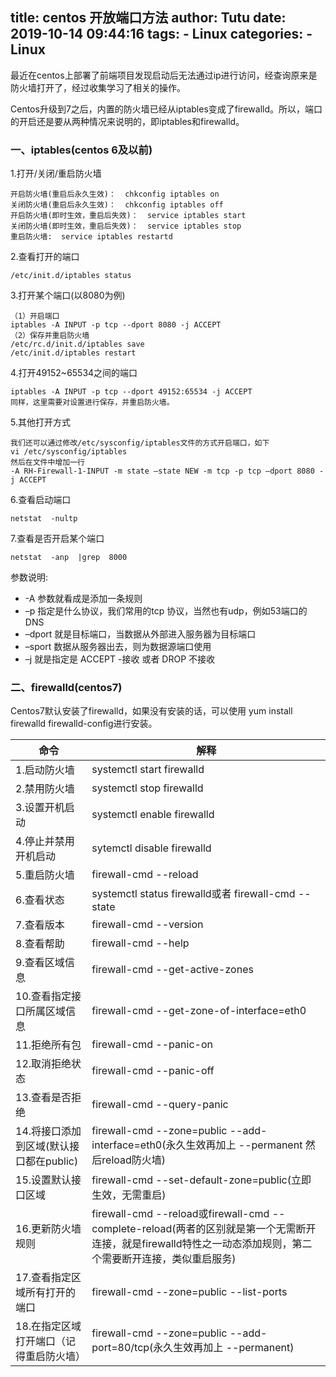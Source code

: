 title: centos 开放端口方法
author: Tutu
date: 2019-10-14 09:44:16
tags:
    - Linux
categories:
    - Linux
---
最近在centos上部署了前端项目发现启动后无法通过ip进行访问，经查询原来是防火墙打开了，经过收集学习了相关的操作。

Centos升级到7之后，内置的防火墙已经从iptables变成了firewalld。所以，端口的开启还是要从两种情况来说明的，即iptables和firewalld。

### 一、iptables(centos 6及以前)
1.打开/关闭/重启防火墙

    开启防火墙(重启后永久生效)：  chkconfig iptables on
    关闭防火墙(重启后永久生效)：  chkconfig iptables off
    开启防火墙(即时生效，重启后失效)：  service iptables start
    关闭防火墙(即时生效，重启后失效)：  service iptables stop
    重启防火墙:  service iptables restartd

2.查看打开的端口

    /etc/init.d/iptables status

3.打开某个端口(以8080为例)

    （1）开启端口
    iptables -A INPUT -p tcp --dport 8080 -j ACCEPT
    （2）保存并重启防火墙
    /etc/rc.d/init.d/iptables save
    /etc/init.d/iptables restart

4.打开49152~65534之间的端口

    iptables -A INPUT -p tcp --dport 49152:65534 -j ACCEPT
    同样，这里需要对设置进行保存，并重启防火墙。

5.其他打开方式

    我们还可以通过修改/etc/sysconfig/iptables文件的方式开启端口，如下
    vi /etc/sysconfig/iptables
    然后在文件中增加一行
    -A RH-Firewall-1-INPUT -m state –state NEW -m tcp -p tcp –dport 8080 -j ACCEPT

6.查看启动端口

    netstat  -nultp

7.查看是否开启某个端口

    netstat  -anp  |grep  8000

参数说明:

- -A 参数就看成是添加一条规则
- –p 指定是什么协议，我们常用的tcp 协议，当然也有udp，例如53端口的DNS
- –dport 就是目标端口，当数据从外部进入服务器为目标端口
- –sport 数据从服务器出去，则为数据源端口使用
- –j 就是指定是 ACCEPT -接收 或者 DROP 不接收

### 二、firewalld(centos7)
Centos7默认安装了firewalld，如果没有安装的话，可以使用 yum install firewalld firewalld-config进行安装。

|命令|解释 |
| -- |-- |
|1.启动防火墙|systemctl start firewalld |
|2.禁用防火墙|systemctl stop firewalld|
|3.设置开机启动|systemctl enable firewalld|
|4.停止并禁用开机启动|sytemctl disable firewalld|
|5.重启防火墙|firewall-cmd --reload|
|6.查看状态|systemctl status firewalld或者 firewall-cmd --state|
|7.查看版本|firewall-cmd --version|
|8.查看帮助|firewall-cmd --help|
|9.查看区域信息|firewall-cmd --get-active-zones|
|10.查看指定接口所属区域信息|firewall-cmd --get-zone-of-interface=eth0|
|11.拒绝所有包|firewall-cmd --panic-on|
|12.取消拒绝状态|firewall-cmd --panic-off|
|13.查看是否拒绝|firewall-cmd --query-panic|
|14.将接口添加到区域(默认接口都在public)|firewall-cmd --zone=public --add-interface=eth0(永久生效再加上 --permanent 然后reload防火墙)|
|15.设置默认接口区域|firewall-cmd --set-default-zone=public(立即生效，无需重启)|
|16.更新防火墙规则|firewall-cmd --reload或firewall-cmd --complete-reload(两者的区别就是第一个无需断开连接，就是firewalld特性之一动态添加规则，第二个需要断开连接，类似重启服务)|
|17.查看指定区域所有打开的端口|firewall-cmd --zone=public --list-ports|
|18.在指定区域打开端口（记得重启防火墙）|firewall-cmd --zone=public --add-port=80/tcp(永久生效再加上 --permanent)|